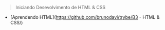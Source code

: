 > Iniciando Desevolvimento de HTML & CSS

- [Aprendendo HTML](https://github.com/brunodavi/trybe/B3 - HTML & CSS/)
